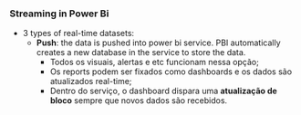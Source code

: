 ### __Streaming in Power Bi__
- 3 types of real-time datasets:
  - __Push__: the data is pushed into power bi service. PBI automatically creates a new database in the service to store the data.
    - Todos os visuais, alertas e etc funcionam nessa opção;
    - Os reports podem ser fixados como dashboards e os dados são atualizados real-time;
    - Dentro do serviço, o dashboard dispara uma __atualização de bloco__ sempre que novos dados são recebidos.
